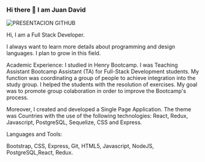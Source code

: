 ### Hi there 👋 I am Juan David

![PRESENTACION GITHUB](https://user-images.githubusercontent.com/72768487/209398963-5ead000b-a32e-4677-8384-e674aee0021f.png)




Hi, I am a Full Stack Developer.

I always want to learn more details about programming and design languages. I plan to grow in this field.

Academic Experience: I studied in Henry Bootcamp. I was Teaching Assistant Bootcamp Assistant (TA) for Full-Stack Development students. My function was coordinating a group of people to achieve integration into the study group. I helped the students with the resolution of exercises. My goal was to promote group colaboration in order to improve the Bootcamp's process.

Moreover, I created and developed a Single Page Application. The theme was Countries with the use of the following technologies: React, Redux, Javascript, PostgreSQL, Sequelize, CSS and Express.

Languages and Tools:

Bootstrap, CSS, Express, Git, HTML5, Javascript, NodeJS, PostgreSQL,React, Redux.
